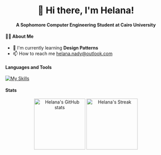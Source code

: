 <div align="center"> 
  <h1>👋 Hi there, I'm Helana!</h1>
  <h4>A Sophomore Computer Engineering Student at Cairo University</h4> 
</div>

#### 👩‍💻 About Me
- 🌱 I'm currently learning **Design Patterns**
- 📫 How to reach me helana.nady@outlook.com

#### Languages and Tools

[![My Skills](https://skillicons.dev/icons?i=c,cpp,html,css,js,vue,git,bash,linux)](https://skillicons.dev)

#### Stats

<div align = "center" >
  <img src = "https://github-readme-stats.vercel.app/api?username=helananady&show_icons=true&theme=date_night" height = "160" alt="Helana's GitHub stats">
  <img src="https://streak-stats.demolab.com?user=helananady&theme=date-night&hide_border=true" height = "160" alt="Helana's Streak" />
</div>
